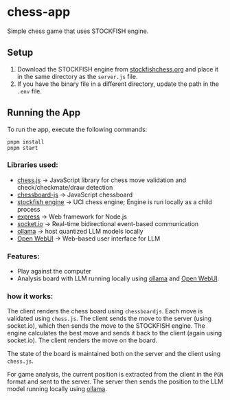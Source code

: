 # chess-app
Simple chess game that uses STOCKFISH engine. 

## Setup

1. Download the STOCKFISH engine from [stockfishchess.org](https://stockfishchess.org/download/) and place it in the same directory as the `server.js` file.
2. If you have the binary file in a different directory, update the path in the `.env` file.

## Running the App
To run the app, execute the following commands:
```
pnpm install
pnpm start
```

### Libraries used:
- [chess.js](https://github.com/jhlywa/chess.js) ->  JavaScript library for chess move validation and check/checkmate/draw detection
- [chessboard-js](https://chessboardjs.com/) -> JavaScript chessboard
- [stockfish engine](https://stockfishchess.org/) -> UCI chess engine; Engine is run locally as a child process
- [express](https://expressjs.com/) -> Web framework for Node.js
- [socket.io](https://socket.io/) -> Real-time bidirectional event-based communication
- [ollama](https://ollama.com/) -> host quantized LLM models locally
- [Open WebUI](https://openwebui.com/) -> Web-based user interface for LLM

### Features:
- Play against the computer
- Analysis board with LLM running locally using [ollama](https://ollama.com/) and [Open WebUI](https://openwebui.com/).
 
### how it works:
The client renders the chess board using `chessboardjs`. Each move is validated using `chess.js`. The client sends the move to the server (using socket.io), which then sends the move to the STOCKFISH engine. 
The engine calculates the best move and sends it back to the client (again using socket.io). The client renders the move on the board.

The state of the board is maintained both on the server and the client using `chess.js`.

For game analysis, the current position is extracted from the client in the `PGN` format and sent to the server. 
The server then sends the position to the LLM model running locally using [ollama](https://ollama.com/).
